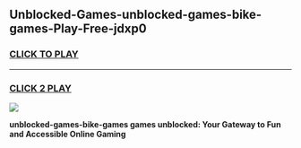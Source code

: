 
## Unblocked-Games-unblocked-games-bike-games-Play-Free-jdxp0
<h3>
<a href="https://premium76.site?title=unblocked-games-bike-games&ref=22A">CLICK TO PLAY</a></h3>
<hr>

<h3>
<a href="https://premium76.site?title=unblocked-games-bike-games&ref=22A">CLICK 2 PLAY</a>
  
</h3>

<a href="https://premium76.site?title=unblocked-games-bike-games&ref=22A"><img src="https://clearcache.store/games.png"></a>


**unblocked-games-bike-games games unblocked: Your Gateway to Fun and Accessible Online Gaming**
